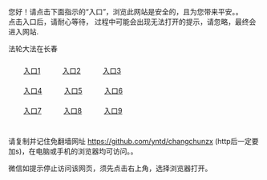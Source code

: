 您好！请点击下面指示的“入口”，浏览此网站是安全的，且为您带来平安。。 <br/>
点击入口后，请耐心等待， 过程中可能会出现无法打开的提示，请忽略，最终会进入网站. </br>

法轮大法在长春<br/>
<div style="padding:10px"><a style="margin:20px" target="_blank" href="https://dpl42bu16bnln.cloudfront.net/2Qpsp?rlnfu" id="ccLink1" rel="nofollow">入口1</a> <a target="_blank" style="margin:20px" href="https://d26l6fmqccl3u3.cloudfront.net/2Qpsp?rrcqe" id="ccLink2" rel="nofollow">入口2</a> <a style="margin:20px" target="_blank" href="https://d6g6swrmj4x3s.cloudfront.net/2Qpsp?ijgkbdt" id="ccLink3" rel="nofollow">入口3</a></div>

<div style="padding:10px" ><a style="margin:20px" target="_blank" href="https://dpl42bu16bnln.cloudfront.net/2Qpsp?rlnfu" id="ccLink4" rel="nofollow">入口4</a> <a style="margin:20px" href="https://d26l6fmqccl3u3.cloudfront.net/2Qpsp?rrcqe" target="_blank" id="ccLink5" rel="nofollow">入口5</a> <a style="margin:20px" href="https://d6g6swrmj4x3s.cloudfront.net/2Qpsp?ijgkbdt" target="_blank" id="ccLink6" rel="nofollow">入口6</a></div>

<div style="padding:10px"><a style="margin:20px" target="_blank" href="https://dpl42bu16bnln.cloudfront.net/2Qpsp?rlnfu" id="ccLink7" rel="nofollow">入口7</a> <a style="margin:20px" href="https://d26l6fmqccl3u3.cloudfront.net/2Qpsp?rrcqe" target="_blank" id="ccLink8" rel="nofollow">入口8</a> <a style="margin:20px" target="_blank" href="https://d6g6swrmj4x3s.cloudfront.net/2Qpsp?ijgkbdt" id="ccLink9" rel="nofollow">入口9</a></div>

<br/>



请复制并记住免翻墙网址 https://github.com/yntd/changchunzx (http后一定要加s)，在电脑或手机的浏览器均可访问。。<br/>

微信如提示停止访问该网页，须先点击右上角，选择浏览器打开。

